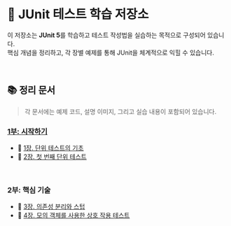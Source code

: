 # 🧪 JUnit 테스트 학습 저장소

이 저장소는 **JUnit 5**를 학습하고 테스트 작성법을 실습하는 목적으로 구성되어 있습니다.<br>
핵심 개념을 정리하고, 각 장별 예제를 통해 JUnit을 체계적으로 익힐 수 있습니다.


</br>

## 📚 정리 문서
> 각 문서에는 예제 코드, 설명 이미지, 그리고 실습 내용이 포함되어 있습니다.

### [1부: 시작하기](./docs/1부-시작하기/1부-시작하기.md)
- 📄 [1장. 단위 테스트의 기초](./docs/1-1-단위테스트의-기초/1-1-단위테스트의-기초.md)  
- 📄 [2장. 첫 번째 단위 테스트](./docs/1-2-첫-번째-단위-테스트/1-2-첫-번째-단위-테스트.md)

</br>

### 2부: 핵심 기술
- 📄 [3장. 의존성 분리와 스텁](./docs/2-3-의존성-분리와-스텁/2-3-의존성-분리와-스텁.md)
- 📄 [4장. 모의 객체를 사용한 상호 작용 테스트](./docs/2-4-모의-객체를-사용한-상호-작용-테스트/2-4-모의-객체를-사용한-상호-작용-테스트.md)

